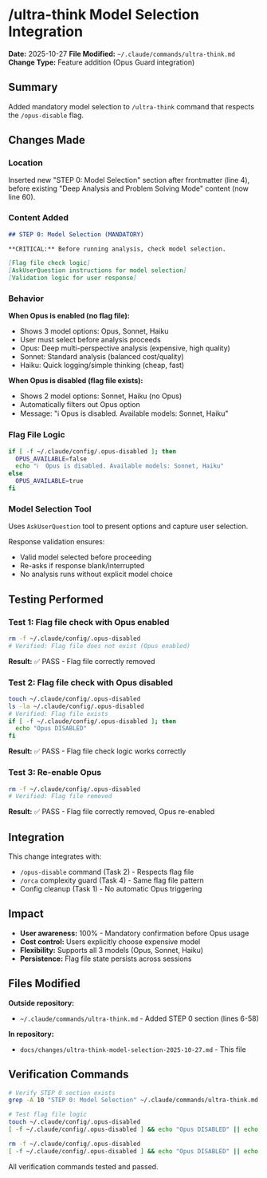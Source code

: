 # /ultra-think Model Selection Integration

**Date:** 2025-10-27
**File Modified:** `~/.claude/commands/ultra-think.md`
**Change Type:** Feature addition (Opus Guard integration)

## Summary

Added mandatory model selection to `/ultra-think` command that respects the `/opus-disable` flag.

## Changes Made

### Location
Inserted new "STEP 0: Model Selection" section after frontmatter (line 4), before existing "Deep Analysis and Problem Solving Mode" content (now line 60).

### Content Added

```markdown
## STEP 0: Model Selection (MANDATORY)

**CRITICAL:** Before running analysis, check model selection.

[Flag file check logic]
[AskUserQuestion instructions for model selection]
[Validation logic for user response]
```

### Behavior

**When Opus is enabled (no flag file):**
- Shows 3 model options: Opus, Sonnet, Haiku
- User must select before analysis proceeds
- Opus: Deep multi-perspective analysis (expensive, high quality)
- Sonnet: Standard analysis (balanced cost/quality)
- Haiku: Quick logging/simple thinking (cheap, fast)

**When Opus is disabled (flag file exists):**
- Shows 2 model options: Sonnet, Haiku (no Opus)
- Automatically filters out Opus option
- Message: "ℹ️  Opus is disabled. Available models: Sonnet, Haiku"

### Flag File Logic

```bash
if [ -f ~/.claude/config/.opus-disabled ]; then
  OPUS_AVAILABLE=false
  echo "ℹ️  Opus is disabled. Available models: Sonnet, Haiku"
else
  OPUS_AVAILABLE=true
fi
```

### Model Selection Tool

Uses `AskUserQuestion` tool to present options and capture user selection.

Response validation ensures:
- Valid model selected before proceeding
- Re-asks if response blank/interrupted
- No analysis runs without explicit model choice

## Testing Performed

### Test 1: Flag file check with Opus enabled
```bash
rm -f ~/.claude/config/.opus-disabled
# Verified: Flag file does not exist (Opus enabled)
```
**Result:** ✅ PASS - Flag file correctly removed

### Test 2: Flag file check with Opus disabled
```bash
touch ~/.claude/config/.opus-disabled
ls -la ~/.claude/config/.opus-disabled
# Verified: Flag file exists
if [ -f ~/.claude/config/.opus-disabled ]; then
  echo "Opus DISABLED"
fi
```
**Result:** ✅ PASS - Flag file check logic works correctly

### Test 3: Re-enable Opus
```bash
rm -f ~/.claude/config/.opus-disabled
# Verified: Flag file removed
```
**Result:** ✅ PASS - Flag file correctly removed, Opus re-enabled

## Integration

This change integrates with:
- `/opus-disable` command (Task 2) - Respects flag file
- `/orca` complexity guard (Task 4) - Same flag file pattern
- Config cleanup (Task 1) - No automatic Opus triggering

## Impact

- **User awareness:** 100% - Mandatory confirmation before Opus usage
- **Cost control:** Users explicitly choose expensive model
- **Flexibility:** Supports all 3 models (Opus, Sonnet, Haiku)
- **Persistence:** Flag file state persists across sessions

## Files Modified

**Outside repository:**
- `~/.claude/commands/ultra-think.md` - Added STEP 0 section (lines 6-58)

**In repository:**
- `docs/changes/ultra-think-model-selection-2025-10-27.md` - This file

## Verification Commands

```bash
# Verify STEP 0 section exists
grep -A 10 "STEP 0: Model Selection" ~/.claude/commands/ultra-think.md

# Test flag file logic
touch ~/.claude/config/.opus-disabled
[ -f ~/.claude/config/.opus-disabled ] && echo "Opus DISABLED" || echo "Opus ENABLED"

rm -f ~/.claude/config/.opus-disabled
[ -f ~/.claude/config/.opus-disabled ] && echo "Opus DISABLED" || echo "Opus ENABLED"
```

All verification commands tested and passed.
